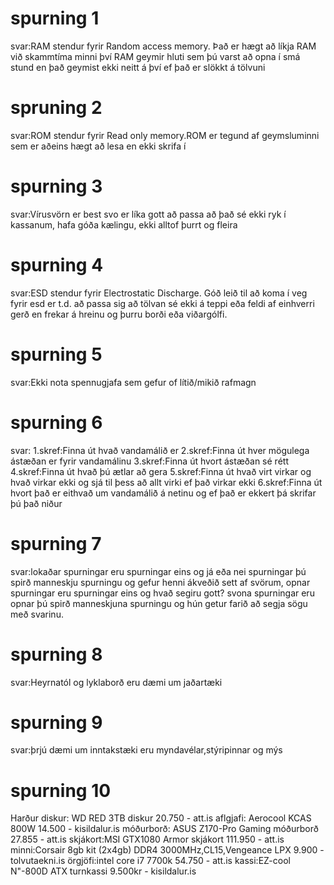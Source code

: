 # spurning 1
svar:RAM stendur fyrir Random access memory. Það er hægt að líkja RAM við skammtíma minni því RAM geymir hluti sem þú varst að opna í smá stund en það geymist ekki neitt á því ef það er slökkt á tölvuni
# spruning 2
svar:ROM stendur fyrir Read only memory.ROM er tegund af geymsluminni sem er aðeins hægt að lesa en ekki skrifa í
# spurning 3
svar:Vírusvörn er best svo er líka gott að passa að það sé ekki ryk í kassanum, hafa góða kælingu, ekki alltof þurrt og fleira
# spurning 4
svar:ESD stendur fyrir Electrostatic Discharge. Góð leið til að koma í veg fyrir esd er t.d. að passa sig að tölvan sé ekki á teppi eða feldi af einhverri gerð en frekar á hreinu og þurru borði eða viðargólfi.
# spurning 5
svar:Ekki nota spennugjafa sem gefur of lítið/mikið rafmagn
# spurning 6
svar:
1.skref:Finna út hvað vandamálið er
2.skref:Finna út hver mögulega ástæðan er fyrir vandamálinu
3.skref:Finna út hvort ástæðan sé rétt
4.skref:Finna út hvað þú ætlar að gera
5.skref:Finna út hvað virt virkar og hvað virkar ekki og sjá til þess að allt virki ef það virkar ekki
6.skref:Finna út hvort það er eithvað um vandamálið á netinu og ef það er ekkert þá skrifar þú það niður

# spurning 7
svar:lokaðar spurningar eru spurningar eins og já eða nei spurningar þú spirð manneskju spurningu og gefur henni ákveðið sett af svörum, opnar spurningar eru spurningar eins og hvað segiru gott? svona spurningar eru opnar þú spirð manneskjuna spurningu og hún getur farið að segja sögu með svarinu.
# spurning 8
svar:Heyrnatól og lyklaborð eru dæmi um jaðartæki
# spurning 9
svar:þrjú dæmi um inntakstæki eru myndavélar,stýripinnar og mýs
# spurning 10
Harður diskur: WD RED 3TB diskur 20.750 - att.is
aflgjafi: Aerocool KCAS 800W 14.500 - kisildalur.is
móðurborð: ASUS Z170-Pro Gaming móðurborð 27.855 - att.is
skjákort:MSI GTX1080 Armor skjákort 111.950 - att.is
minni:Corsair 8gb kit (2x4gb) DDR4 3000MHz,CL15,Vengeance LPX 9.900 - tolvutaekni.is
örgjöfi:intel core i7 7700k 54.750 - att.is
kassi:EZ-cool N"-800D ATX turnkassi 9.500kr - kisildalur.is
